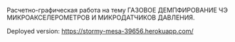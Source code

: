 Расчетно-графическая работа на тему ГАЗОВОЕ ДЕМПФИРОВАНИЕ ЧЭ МИКРОАКСЕЛЕРОМЕТРОВ И МИКРОДАТЧИКОВ ДАВЛЕНИЯ.

Deployed version: https://stormy-mesa-39656.herokuapp.com/
